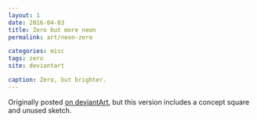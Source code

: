 ```yaml
---
layout: 1
date: 2016-04-03
title: Zero but more neon
permalink: art/neon-zero

categories: misc
tags: zero
site: deviantart

caption: Zero, but brighter. 
---
```

Originally posted [on deviantArt](https://www.deviantart.com/a-flyleaf/art/zip-nada-600914376), but this version includes a concept square and unused sketch.